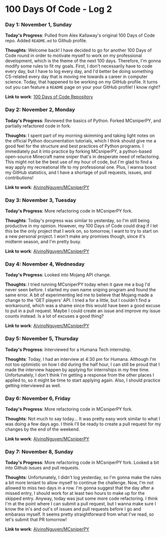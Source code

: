 # 100 Days Of Code - Log 2

### Day 1: November 1, Sunday

**Today's Progress**: Pulled from Alex Kallaway's original 100 Days of Code repo. Added `README.md` to Github profile.

**Thoughts**: Welcome back! I have decided to go for another 100 Days of Code round in order to motivate myself to work on my professional development, which is the theme of the next 100 days. Therefore, I'm gonna modify some rules to fit my goals. First, I don't necessarily have to code every day, but I have to log every day, and I'd better be doing something CS-related every day that is moving me towards a career in computer science. Today, that happened to be working on my GitHub profile. It turns out you can feature a `README` page on your your GitHub profile! I know right?

**Link to work**: [100 Days of Code Repository](https://github.com/AlvinoNguyen/100-days-of-code)

### Day 2: November 2, Monday

**Today's Progress**: Reviewed the basics of Python. Forked MCsniperPY, and partially refactored code in fork.

**Thoughts**: I spent part of my morning skimming and taking light notes on the official Python documentation tutorials, which I think should give me a good feel for the structure and best practices of Python programs. I immediately put it into practice by forking MCsniperPY, a python-based open-source Minecraft name sniper that's in desperate need of refactoring. This might not be the best use of my hour of code, but I'm glad to find a way apply my recreational life to my professional one. Plus, I wanna boost my GitHub statistics, and I have a shortage of pull requests, issues, and contributions!

**Link to work**: [AlvinoNguyen/MCsniperPY](https://github.com/AlvinoNguyen/MCsniperPY)

### Day 3: November 3, Tuesday

**Today's Progress**: More refactoring code in MCsniperPY fork.

**Thoughts**: Today's progress was similar to yesterday, so I'm still being productive in my opinion. However, my 100 Days of Code could drag if I let this be the only project that I work on, so tomorrow, I want to try to start on a new personal project. I won't make any promises though, since it's midterm season, and I'm pretty busy.

**Link to work**: [AlvinoNguyen/MCsniperPY](https://github.com/AlvinoNguyen/MCsniperPY)

### Day 4: November 4, Wednesday

**Today's Progress**: Looked into Mojang API change.

**Thoughts**: I tried running MCsniperPY today when it gave me a bug I'd never seen before. I started my own name sniping program and found the same error. A bit of experimenting led me to believe that Mojang made a change to the 'GET players' API. I tried a for a little, but I couldn't find a workaround, which was a shame since this would have been a good excuse to put in a pull request. Maybe I could create an issue and improve my issue counts instead. Is a lot of excuses a good thing?

**Link to work**: [AlvinoNguyen/MCsniperPY](https://github.com/AlvinoNguyen/MCsniperPY)

### Day 5: November 5, Thursday

**Today's Progress**: Interviewed for a Humana Tech internship.

**Thoughts**: Today, I had an interview at 4:30 pm for Humana. Although I'm not too optimistic on how I did during the half hour, I can still be proud that I made the interview happen by applying for internships in my free time. Unfortunately, I don't think I'm getting a response from the other places I applied to, so it might be time to start applying again. Also, I should practice getting interviewed as well.

### Day 6: November 6, Friday

**Today's Progress**: More refactoring code in MCsniperPY fork.

**Thoughts**: Not much to say today... It was pretty easy work similar to what I was doing a few days ago. I think I'll be ready to create a pull request for my changes by the end of the weekend.

**Link to work**: [AlvinoNguyen/MCsniperPY](https://github.com/AlvinoNguyen/MCsniperPY)

### Day 7: November 8, Sunday

**Today's Progress**: More refactoring code in MCsniperPY fork. Looked a bit into Github issues and pull requests.

**Thoughts**: Unfortunately, I didn't log yesterday, so I'm gonna make the rules a bit more leniant to allow myself to continue the challenge. Now, I'm not allowed to miss two days in a row. I'm gonna suggest that the day after a missed entry, I should work for at least two hours to make up for the skipped entry. Anyway, today was jsut some more code refactoring. I think I'm at the point where I can submit a pull request, but I wanna make sure I know the in's and out's of issues and pull requests before I go and embarass myself. It seems pretty straightforward from what I've read, so let's submit that PR tomorrow!

**Link to work**: [AlvinoNguyen/MCsniperPY](https://github.com/AlvinoNguyen/MCsniperPY)
